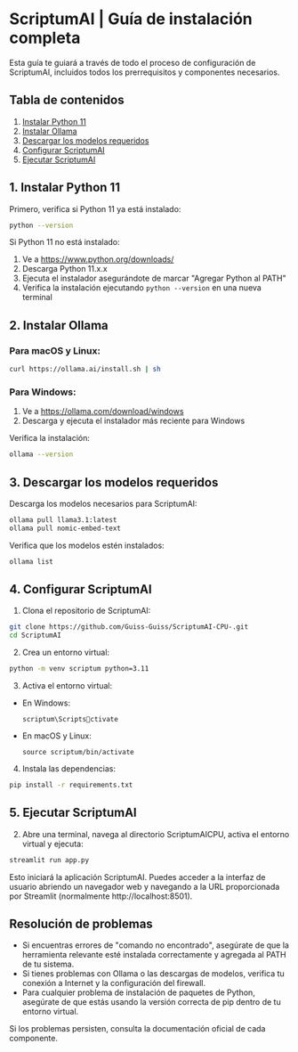 
# ScriptumAI | Guía de instalación completa

Esta guía te guiará a través de todo el proceso de configuración de ScriptumAI, incluidos todos los prerrequisitos y componentes necesarios.

## Tabla de contenidos
1. [Instalar Python 11](#1-instalar-python-11)
2. [Instalar Ollama](#2-instalar-ollama)
4. [Descargar los modelos requeridos](#4-descargar-los-modelos-requeridos)
5. [Configurar ScriptumAI](#5-configurar-scriptum-ai)
6. [Ejecutar ScriptumAI](#6-ejecutar-scriptum-ai)

## 1. Instalar Python 11

Primero, verifica si Python 11 ya está instalado:

```bash
python --version
```

Si Python 11 no está instalado:

1. Ve a https://www.python.org/downloads/
2. Descarga Python 11.x.x
3. Ejecuta el instalador asegurándote de marcar "Agregar Python al PATH"
4. Verifica la instalación ejecutando `python --version` en una nueva terminal

## 2. Instalar Ollama

### Para macOS y Linux:

```bash
curl https://ollama.ai/install.sh | sh
```

### Para Windows:

1. Ve a https://ollama.com/download/windows
2. Descarga y ejecuta el instalador más reciente para Windows

Verifica la instalación:

```bash
ollama --version
```

## 3. Descargar los modelos requeridos

Descarga los modelos necesarios para ScriptumAI:

```bash
ollama pull llama3.1:latest
ollama pull nomic-embed-text
```

Verifica que los modelos estén instalados:

```bash
ollama list
```

## 4. Configurar ScriptumAI

1. Clona el repositorio de ScriptumAI:

```bash
git clone https://github.com/Guiss-Guiss/ScriptumAI-CPU-.git
cd ScriptumAI
```

2. Crea un entorno virtual:

```bash
python -m venv scriptum python=3.11
```

3. Activa el entorno virtual:

- En Windows:
  ```
  scriptum\Scriptsctivate
  ```
- En macOS y Linux:
  ```
  source scriptum/bin/activate
  ```

4. Instala las dependencias:

```bash
pip install -r requirements.txt
```

## 5. Ejecutar ScriptumAI

2. Abre una terminal, navega al directorio ScriptumAICPU, activa el entorno virtual y ejecuta:

```bash
streamlit run app.py
```

Esto iniciará la aplicación ScriptumAI. Puedes acceder a la interfaz de usuario abriendo un navegador web y navegando a la URL proporcionada por Streamlit (normalmente http://localhost:8501).

## Resolución de problemas

- Si encuentras errores de "comando no encontrado", asegúrate de que la herramienta relevante esté instalada correctamente y agregada al PATH de tu sistema.
- Si tienes problemas con Ollama o las descargas de modelos, verifica tu conexión a Internet y la configuración del firewall.
- Para cualquier problema de instalación de paquetes de Python, asegúrate de que estás usando la versión correcta de pip dentro de tu entorno virtual.

Si los problemas persisten, consulta la documentación oficial de cada componente.
